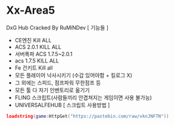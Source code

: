 # Xx-Area5
DxG Hub Cracked By RuMiNDev
[ 기능들 ]
- CE엔진 Kill ALL
- ACS 2.0.1 KILL ALL
- 서버폭파 ACS 1.7.5~2.0.1
- acs 1.7.5 KILL ALL
- Fe 건키트 Kill all
- 모든 플레이어 낙사시키기 (수갑 있어야함 + 킬로그 X)
- 그 외에는 스피드, 점프파워 무한점프 등
- 모든 툴 다 자기 인벤토리로 옮기기
- FLING 스크립트(사람들끼리 안겹쳐지는 게임이면 사용 불가능)
- UNIVERSALFEHUB
[ 스크립트 사용방법 ]
```lua
loadstring(game:HttpGet("https://pastebin.com/raw/vknJNFTN"))
```
